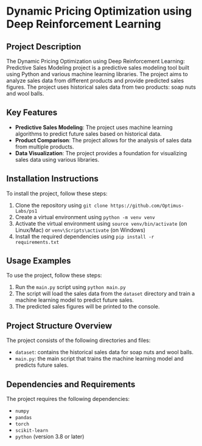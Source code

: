 # Dynamic Pricing Optimization using Deep Reinforcement Learning

## Project Description

The Dynamic Pricing Optimization using Deep Reinforcement Learning: Predictive Sales Modeling project is a predictive sales modeling tool built using Python and various machine learning libraries. The project aims to analyze sales data from different products and provide predicted sales figures. The project uses historical sales data from two products: soap nuts and wool balls.

## Key Features

- **Predictive Sales Modeling**: The project uses machine learning algorithms to predict future sales based on historical data.
- **Product Comparison**: The project allows for the analysis of sales data from multiple products.
- **Data Visualization**: The project provides a foundation for visualizing sales data using various libraries.

## Installation Instructions

To install the project, follow these steps:

1. Clone the repository using `git clone https://github.com/Optimus-Labs/ps1`
2. Create a virtual environment using `python -m venv venv`
3. Activate the virtual environment using `source venv/bin/activate` (on Linux/Mac) or `venv\Scripts\activate` (on Windows)
4. Install the required dependencies using `pip install -r requirements.txt`

## Usage Examples

To use the project, follow these steps:

1. Run the `main.py` script using `python main.py`
2. The script will load the sales data from the `dataset` directory and train a machine learning model to predict future sales.
3. The predicted sales figures will be printed to the console.

## Project Structure Overview

The project consists of the following directories and files:

- `dataset`: contains the historical sales data for soap nuts and wool balls.
- `main.py`: the main script that trains the machine learning model and predicts future sales.

## Dependencies and Requirements

The project requires the following dependencies:

- `numpy`
- `pandas`
- `torch`
- `scikit-learn`
- `python` (version 3.8 or later)

